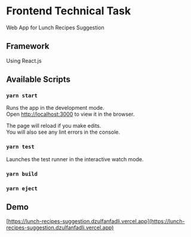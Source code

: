 # Frontend Technical Task

Web App for Lunch Recipes Suggestion

## Framework

Using React.js

## Available Scripts

### `yarn start`

Runs the app in the development mode.<br />
Open [http://localhost:3000](http://localhost:3000) to view it in the browser.

The page will reload if you make edits.<br />
You will also see any lint errors in the console.

### `yarn test`

Launches the test runner in the interactive watch mode.<br />

### `yarn build`
### `yarn eject`

## Demo

[https://lunch-recipes-suggestion.dzulfanfadli.vercel.app](https://lunch-recipes-suggestion.dzulfanfadli.vercel.app)
